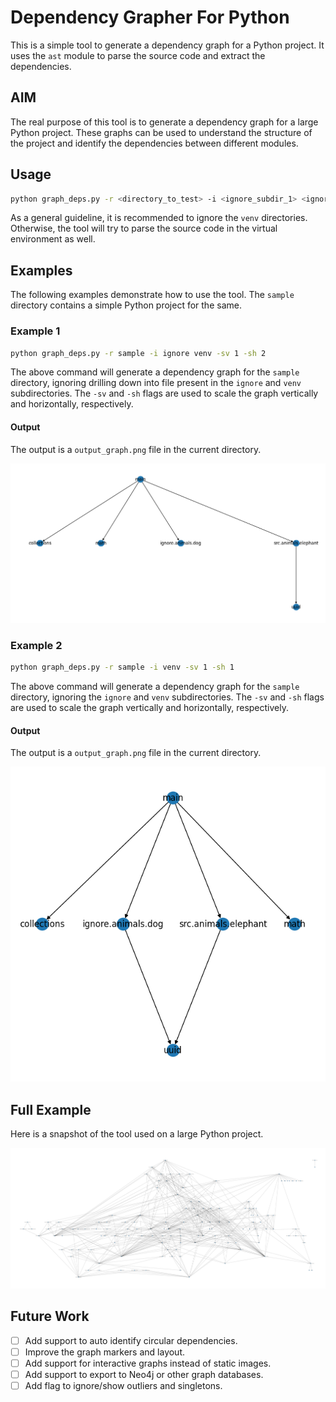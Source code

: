 # Dependency Grapher For Python

This is a simple tool to generate a dependency graph for a Python project. It uses the `ast` module to parse the source code and extract the dependencies.

## AIM 

The real purpose of this tool is to generate a dependency graph for a large Python project. These graphs can be used to understand the structure of the project and identify the dependencies between different modules.

## Usage

```bash
python graph_deps.py -r <directory_to_test> -i <ignore_subdir_1> <ignore_subdir_2> .... <ignore subdir n> -sv <scale vertical> -sh <scale horizontal>
```

As a general guideline, it is recommended to ignore the `venv` directories. Otherwise, the tool will try to parse the source code in the virtual environment as well.

## Examples

The following examples demonstrate how to use the tool. The `sample` directory contains a simple Python project for the same.

### Example 1

```bash
python graph_deps.py -r sample -i ignore venv -sv 1 -sh 2
```

The above command will generate a dependency graph for the `sample` directory, ignoring drilling down into file present in the `ignore` and `venv` subdirectories. The `-sv` and `-sh` flags are used to scale the graph vertically and horizontally, respectively.

#### Output

The output is a `output_graph.png` file in the current directory.

![Output Graph](./docs/img/output_graph_sample_1.png)

### Example 2

```bash
python graph_deps.py -r sample -i venv -sv 1 -sh 1
```

The above command will generate a dependency graph for the `sample` directory, ignoring the `ignore` and `venv` subdirectories. The `-sv` and `-sh` flags are used to scale the graph vertically and horizontally, respectively.

#### Output

The output is a `output_graph.png` file in the current directory.

![Output Graph](./docs/img/output_graph_sample_2.png)


## Full Example

Here is a snapshot of the tool used on a large Python project.

![Output Graph](./docs/img/output_graph_sample_3.png)

## Future Work

- [ ] Add support to auto identify circular dependencies.
- [ ] Improve the graph markers and layout.
- [ ] Add support for interactive graphs instead of static images.
- [ ] Add support to export to Neo4j or other graph databases.
- [ ] Add flag to ignore/show outliers and singletons.